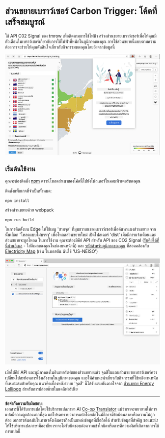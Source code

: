 <!--
CO_OP_TRANSLATOR_METADATA:
{
  "original_hash": "fab4e6b4f0efcd587a9029d82991f597",
  "translation_date": "2025-08-26T22:46:16+00:00",
  "source_file": "5-browser-extension/solution/README.md",
  "language_code": "th"
}
-->
# ส่วนขยายเบราว์เซอร์ Carbon Trigger: โค้ดที่เสร็จสมบูรณ์

ใช้ API C02 Signal ของ tmrow เพื่อติดตามการใช้ไฟฟ้า สร้างส่วนขยายเบราว์เซอร์เพื่อให้คุณมีตัวเตือนในเบราว์เซอร์เกี่ยวกับการใช้ไฟฟ้าที่หนักในภูมิภาคของคุณ การใช้ส่วนขยายนี้แบบตามความต้องการจะช่วยให้คุณตัดสินใจเกี่ยวกับกิจกรรมของคุณโดยอิงจากข้อมูลนี้

![ภาพหน้าจอส่วนขยาย](../../../../translated_images/extension-screenshot.0e7f5bfa110e92e3875e1bc9405edd45a3d2e02963e48900adb91926a62a5807.th.png)

## เริ่มต้นใช้งาน

คุณจะต้องติดตั้ง [npm](https://npmjs.com) ดาวน์โหลดสำเนาของโค้ดนี้ไปยังโฟลเดอร์ในคอมพิวเตอร์ของคุณ

ติดตั้งแพ็กเกจที่จำเป็นทั้งหมด:

```
npm install
```

สร้างส่วนขยายด้วย webpack

```
npm run build
```

ในการติดตั้งบน Edge ให้ใช้เมนู 'สามจุด' ที่มุมขวาบนของเบราว์เซอร์เพื่อค้นหาแผงส่วนขยาย จากนั้นเลือก 'โหลดแบบไม่บรรจุ' เพื่อโหลดส่วนขยายใหม่ เปิดโฟลเดอร์ 'dist' เมื่อมีการแจ้งเตือนและส่วนขยายจะถูกโหลด ในการใช้งาน คุณจะต้องมีคีย์ API สำหรับ API ของ CO2 Signal ([รับคีย์ได้ที่นี่ผ่านอีเมล](https://www.co2signal.com/) - ใส่อีเมลของคุณในช่องบนหน้านี้) และ [รหัสสำหรับภูมิภาคของคุณ](http://api.electricitymap.org/v3/zones) ที่สอดคล้องกับ [Electricity Map](https://www.electricitymap.org/map) (เช่น ในบอสตัน ฉันใช้ 'US-NEISO')

![การติดตั้ง](../../../../translated_images/install-on-edge.78634f02842c48283726c531998679a6f03a45556b2ee99d8ff231fe41446324.th.png)

เมื่อใส่คีย์ API และภูมิภาคลงในอินเทอร์เฟซของส่วนขยายแล้ว จุดสีในแถบส่วนขยายเบราว์เซอร์ควรเปลี่ยนไปสะท้อนการใช้พลังงานในภูมิภาคของคุณ และให้คำแนะนำเกี่ยวกับกิจกรรมที่ใช้พลังงานหนักที่เหมาะสมสำหรับคุณ แนวคิดเบื้องหลังระบบ 'จุดสี' นี้ได้รับแรงบันดาลใจจาก [ส่วนขยาย Energy Lollipop](https://energylollipop.com/) สำหรับการปล่อยก๊าซในแคลิฟอร์เนีย

---

**ข้อจำกัดความรับผิดชอบ**:  
เอกสารนี้ได้รับการแปลโดยใช้บริการแปลภาษา AI [Co-op Translator](https://github.com/Azure/co-op-translator) แม้ว่าเราจะพยายามให้การแปลมีความถูกต้องมากที่สุด แต่โปรดทราบว่าการแปลโดยอัตโนมัติอาจมีข้อผิดพลาดหรือความไม่ถูกต้อง เอกสารต้นฉบับในภาษาดั้งเดิมควรถือเป็นแหล่งข้อมูลที่เชื่อถือได้ สำหรับข้อมูลที่สำคัญ ขอแนะนำให้ใช้บริการแปลภาษามืออาชีพ เราจะไม่รับผิดชอบต่อความเข้าใจผิดหรือการตีความผิดที่เกิดจากการใช้การแปลนี้